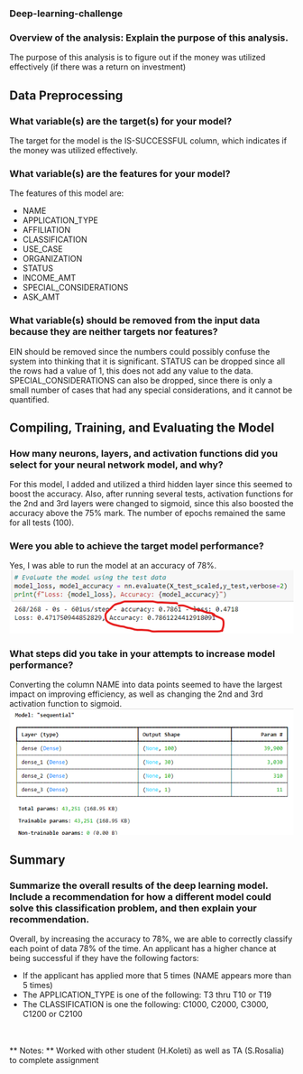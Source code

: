 ### Deep-learning-challenge

### Overview of the analysis: Explain the purpose of this analysis.

The purpose of this analysis is to figure out if the money was utilized effectively (if there was a return on investment)

## Data Preprocessing
### What variable(s) are the target(s) for your model?
The target for the model is the IS-SUCCESSFUL column, which indicates if the money was utilized effectively.

### What variable(s) are the features for your model?
The features of this model are:
-	NAME
-	APPLICATION_TYPE
-	AFFILIATION
-	CLASSIFICATION
-	USE_CASE
-	ORGANIZATION
-	STATUS
-	INCOME_AMT
-	SPECIAL_CONSIDERATIONS
-	ASK_AMT

### What variable(s) should be removed from the input data because they are neither targets nor features?
EIN should be removed since the numbers could possibly confuse the system into thinking that it is significant.
STATUS can be dropped since all the rows had a value of 1, this does not add any value to the data. 
SPECIAL_CONSIDERATIONS can also be dropped, since there is only a small number of cases that had any special considerations, and it cannot be quantified. 


## Compiling, Training, and Evaluating the Model
### How many neurons, layers, and activation functions did you select for your neural network model, and why?
For this model, I added and utilized a third hidden layer since this seemed to boost the accuracy. Also, after running several tests, activation functions for the 2nd and 3rd layers were changed to sigmoid, since this also boosted the accuracy above the 75% mark. The number of epochs remained the same for all tests (100).

### Were you able to achieve the target model performance?
Yes, I was able to run the model at an accuracy of 78%. <br>
 ![accuracy](https://github.com/petrick312/deep-learning-challenge/blob/main/img/accuracy.png?raw=true)

### What steps did you take in your attempts to increase model performance?
Converting the column NAME into data points seemed to have the largest impact on improving efficiency, as well as changing the 2nd and 3rd activation function to sigmoid. <br>
  ![accuracy](https://github.com/petrick312/deep-learning-challenge/blob/main/img/layers.png?raw=true)

## Summary 
### Summarize the overall results of the deep learning model. Include a recommendation for how a different model could solve this classification problem, and then explain your recommendation.
Overall, by increasing the accuracy to 78%, we are able to correctly classify each point of data 78% of the time. An applicant has a higher chance at being successful if they have the following factors:
-	If the applicant has applied more that 5 times (NAME appears more than 5 times)
-	The APPLICATION_TYPE is one of the following: T3 thru T10 or T19
-	The CLASSIFICATION is one the following: C1000, C2000, C3000, C1200 or C2100

<br>
<br>
** Notes: **
Worked with other student (H.Koleti) as well as TA (S.Rosalia) to complete assignment 
